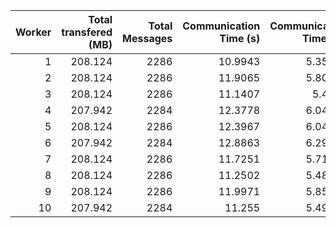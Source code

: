 |   Worker |   Total transfered (MB) |   Total Messages |   Communication Time (s) |   Communication Time (%) |   Work Time (s) |   Work Time (%) |   Other Time (s) |   Other Time (%) |
|---------:|------------------------:|-----------------:|-------------------------:|-------------------------:|----------------:|----------------:|-----------------:|-----------------:|
|        1 |                 208.124 |             2286 |                  10.9943 |                  5.35909 |         37.3571 |         18.2094 |          156.801 |          76.4315 |
|        2 |                 208.124 |             2286 |                  11.9065 |                  5.80454 |         37.8787 |         18.4664 |          155.338 |          75.7291 |
|        3 |                 208.124 |             2286 |                  11.1407 |                  5.4304  |         37.0079 |         18.039  |          157.006 |          76.5306 |
|        4 |                 207.942 |             2284 |                  12.3778 |                  6.04334 |         39.2337 |         19.1555 |          153.205 |          74.8012 |
|        5 |                 208.124 |             2286 |                  12.3967 |                  6.04613 |         39.0398 |         19.0405 |          153.599 |          74.9134 |
|        6 |                 207.942 |             2284 |                  12.8863 |                  6.29015 |         40.4677 |         19.7534 |          151.511 |          73.9565 |
|        7 |                 208.124 |             2286 |                  11.7251 |                  5.71972 |         37.8054 |         18.4421 |          155.464 |          75.8381 |
|        8 |                 208.124 |             2286 |                  11.2502 |                  5.48015 |         37.2112 |         18.1261 |          156.829 |          76.3938 |
|        9 |                 208.124 |             2286 |                  11.9971 |                  5.85495 |         38.5294 |         18.8035 |          154.379 |          75.3416 |
|       10 |                 207.942 |             2284 |                  11.255  |                  5.49393 |         37.7738 |         18.4386 |          155.834 |          76.0675 |